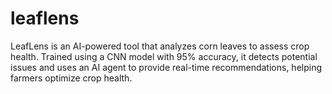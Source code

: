 # leaflens

LeafLens is an AI-powered tool that analyzes corn leaves to assess crop health. Trained using a CNN model with 95% accuracy, it detects potential issues and uses an AI agent to provide real-time recommendations, helping farmers optimize crop health.
